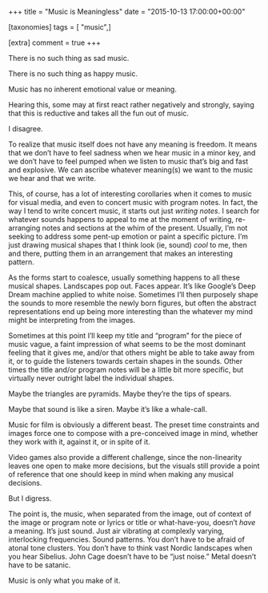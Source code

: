 +++
title = "Music is Meaningless"
date = "2015-10-13 17:00:00+00:00"

[taxonomies]
tags = [ "music",]

[extra]
comment = true
+++
<p>There is no such thing as sad music.</p>

<p>There is no such thing as happy music.</p>

<p>Music has no inherent emotional value or meaning.</p>
<!-- more -->
<p>Hearing this, some may at first react rather negatively and strongly, saying that this is reductive and takes all the fun out of music.</p>

<p>I disagree.</p>

<p>To realize that music itself does not have any meaning is freedom. It means that we don’t have to feel sadness when we hear music in a minor key, and we don’t have to feel pumped when we listen to music that’s big and fast and explosive. We can ascribe whatever meaning(s) we want to the music we hear and that we write.</p>

<p>This, of course, has a lot of interesting corollaries when it comes to music for visual media, and even to concert music with program notes. In fact, the way I tend to write concert music, it starts out just <em>writing notes</em>. I search for whatever sounds happens to appeal to me at the moment of writing, re-arranging notes and sections at the whim of the present. Usually, I’m not seeking to address some pent-up emotion or paint a specific picture. I’m just drawing musical shapes that I think look (ie, sound) <em>cool</em> to me, then and there, putting them in an arrangement that makes an interesting pattern.</p>

<p>As the forms start to coalesce, usually something happens to all these musical shapes. Landscapes pop out. Faces appear. It’s like Google’s Deep Dream machine applied to white noise. Sometimes I’ll then purposely shape the sounds to more resemble the newly born figures, but often the abstract representations end up being more interesting than the whatever my mind might be interpreting from the images.</p>

<p>Sometimes at this point I’ll keep my title and “program” for the piece of music vague, a faint impression of what seems to be the most dominant feeling that it gives me, and/or that others might be able to take away from it, or to guide the listeners towards certain shapes in the sounds. Other times the title and/or program notes will be a little bit more specific, but virtually never outright label the individual shapes.</p>

<p>Maybe the triangles are pyramids. Maybe they’re the tips of spears.</p>

<p>Maybe that sound is like a siren. Maybe it’s like a whale-call.</p>

<p>Music for film is obviously a different beast. The preset time constraints and images force one to compose with a pre-conceived image in mind, whether they work with it, against it, or in spite of it.</p>

<p>Video games also provide a different challenge, since the non-linearity leaves one open to make more decisions, but the visuals still provide a point of reference that one should keep in mind when making any musical decisions.</p>

<p>But I digress.</p>

<p>The point is, the music, when separated from the image, out of context of the image or program note or lyrics or title or what-have-you, doesn’t <em>have</em> a meaning. It’s just sound. Just air vibrating at complexly varying, interlocking frequencies. Sound patterns. You don’t have to be afraid of atonal tone clusters. You don’t have to think vast Nordic landscapes when you hear Sibelius. John Cage doesn’t have to be “just noise.” Metal doesn’t have to be satanic.</p>

<p>Music is only what you make of it.</p>
